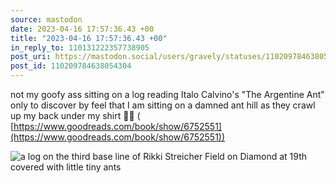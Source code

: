 ```yaml
---
source: mastodon
date: 2023-04-16 17:57:36.43 +00
title: "2023-04-16 17:57:36.43 +00"
in_reply_to: 110131222357738905
post_uri: https://mastodon.social/users/gravely/statuses/110209784638054304
post_id: 110209784638054304
---
```

not my goofy ass sitting on a log reading Italo Calvino's "The Argentine Ant" only to discover by feel that I am sitting on a damned ant hill as they crawl up my back under my shirt 😬🤣 ( [https://www.goodreads.com/book/show/6752551](https://www.goodreads.com/book/show/6752551))


![a log on the third base line of Rikki Streicher Field on Diamond at 19th covered with little tiny ants](/images/110209784360692995.jpeg)

